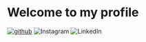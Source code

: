 # Welcome to my profile 

[![github](https://img.shields.io/badge/GitHub-000000?style=for-the-badge&logo=GitHub&logoColor=white)](https://github.com/Mrroboto9819)
![Instagram](https://img.shields.io/badge/Instagram-E4405F?style=for-the-badge&logo=Instagram&logoColor=white)
![LinkedIn](https://img.shields.io/badge/LinkedIn-0A66C2?style=for-the-badge&logo=LinkedIn&logoColor=white)

